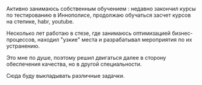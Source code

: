 Активно занимаюсь собственным обучением : недавно закончил курсы по тестированию в Иннополисе, продолжаю обучаться засчет курсов на степике, habr, youtube. 

Несколько лет работаю в стезе, где занимаюсь оптимизацией бизнес-процессов, находил "узкие" места и разрабатывал мероприятия по их устранению. 

Это мне по душе, поэтому решил двигаться далее в сторону обеспечения качества, но в другой специальности.

Сюда буду выкладывать различные задачки.
